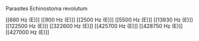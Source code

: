 Parasites Echinostoma revolutum

[[680 Hz (E)]]
[[900 Hz (E)]]
[[2500 Hz (E)]]
[[5500 Hz (E)]]
[[13930 Hz (E)]]
[[122500 Hz (E)]]
[[322600 Hz (E)]]
[[425700 Hz (E)]]
[[428750 Hz (E)]]
[[427000 Hz (E)]]